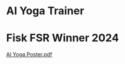 # AI Yoga Trainer 
# Fisk FSR Winner 2024

[AI Yoga Poster.pdf](https://github.com/manishbhusal7/Yoga/files/15504242/AI.Yoga.Poster.pdf)
